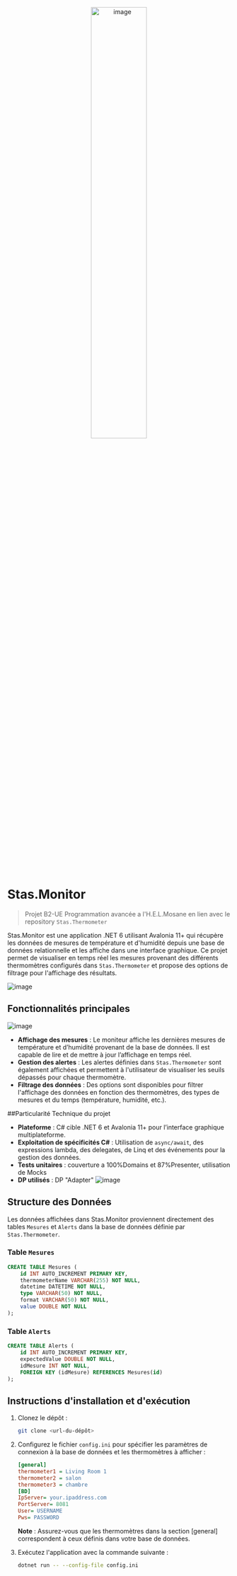 
<p align="center">
  <img src="https://github.com/user-attachments/assets/303cf11c-40ba-49fb-b8f2-5be075ec4e3a" alt="image" width="50%">
</p>


# Stas.Monitor 

>Projet B2-UE Programmation avancée a l'H.E.L.Mosane en lien avec le repository `Stas.Thermometer`
>
>
Stas.Monitor est une application .NET 6 utilisant Avalonia 11+ qui récupère les données de mesures de température et d'humidité depuis une base de données relationnelle et les affiche dans une interface graphique. Ce projet permet de visualiser en temps réel les mesures provenant des différents thermomètres configurés dans `Stas.Thermometer` et propose des options de filtrage pour l'affichage des résultats.

![image](https://github.com/user-attachments/assets/b6bdbe81-181c-48ec-bf0e-99486fc4c13e)


## Fonctionnalités principales

![image](https://github.com/user-attachments/assets/36807ac9-7fb5-4ceb-afe5-48fc30c476db)


- **Affichage des mesures** : Le moniteur affiche les dernières mesures de température et d’humidité provenant de la base de données. Il est capable de lire et de mettre à jour l’affichage en temps réel.
- **Gestion des alertes** :  Les alertes définies dans `Stas.Thermometer` sont également affichées et permettent à l'utilisateur de visualiser les seuils dépassés pour chaque thermomètre.
- **Filtrage des données** : Des options sont disponibles pour filtrer l'affichage des données en fonction des thermomètres, des types de mesures et du temps (température, humidité, etc.).


 ##Particularité Technique du projet
 - **Plateforme** : C# cible .NET 6 et Avalonia 11+ pour l’interface graphique multiplateforme.
 - **Exploitation de spécificités C#** : Utilisation de `async/await`, des expressions lambda, des delegates, de Linq et des événements pour la gestion des données.
 - **Tests unitaires** : couverture a 100%Domains et 87%Presenter, utilisation de Mocks
 - **DP utilisés** : DP "Adapter" 
![image](https://github.com/user-attachments/assets/ddc94303-bb58-48aa-8336-bed9225bd8eb)



## Structure des Données

Les données affichées dans Stas.Monitor proviennent directement des tables `Mesures` et `Alerts` dans la base de données définie par `Stas.Thermometer`.

### Table `Mesures`

```sql
CREATE TABLE Mesures (
    id INT AUTO_INCREMENT PRIMARY KEY,
    thermometerName VARCHAR(255) NOT NULL,
    datetime DATETIME NOT NULL,
    type VARCHAR(50) NOT NULL,
    format VARCHAR(50) NOT NULL,
    value DOUBLE NOT NULL
);
```

### Table `Alerts`
```sql
CREATE TABLE Alerts (
    id INT AUTO_INCREMENT PRIMARY KEY,
    expectedValue DOUBLE NOT NULL,
    idMesure INT NOT NULL,
    FOREIGN KEY (idMesure) REFERENCES Mesures(id)
);
```

## Instructions d'installation et d'exécution

1. Clonez le dépôt :
   ```bash
   git clone <url-du-dépôt>
   ```
2. Configurez le fichier `config.ini` pour spécifier les paramètres de connexion à la base de données et les thermomètres à afficher :
   ```ini
   [general]
   thermometer1 = Living Room 1
   thermometer2 = salon
   thermometer3 = chambre
   [BD]
   IpServer= your.ipaddress.com
   PortServer= 8081
   User= USERNAME
   Pws= PASSWORD
   ```
   **Note** : Assurez-vous que les thermomètres dans la section [general] correspondent à ceux définis dans votre base de données.
   
3. Exécutez l'application avec la commande suivante :
   ```bash
   dotnet run -- --config-file config.ini
   ```
